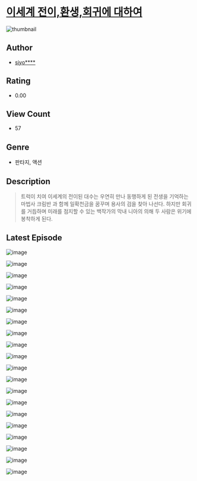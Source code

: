 # [이세계 전이,환생,회귀에 대하여](https://comic.naver.com/bestChallenge/list?titleId=810524)
![thumbnail](https://image-comic.pstatic.net/user_contents_data/challenge_comic/2023/05/23/upload_7364568680886722872_480x623.jpeg)

## Author
- [siyo****](https://comic.naver.com/artistTitle?id=366949)

## Rating
- 0.00

## View Count
- 57

## Genre
- 판타지, 액션

## Description
> 트럭이 치여 이세계의 전이된 대수는 우연히 만나 동행하게 된 전생을 기억하는 마법사 크림반 과 함께 일확천금을 꿈꾸며 용사의 검을 찾아 나선다. 하지만 회귀를 거듭하며 미래를 점지할 수 있는 백작가의 막내 니아의 의해 두 사람은 위기에 봉착하게 된다.


## Latest Episode
![image](https://image-comic.pstatic.net/user_contents_data/challenge_comic/2023/05/23/366949/upload_7148111146702496308.jpeg)

![image](https://image-comic.pstatic.net/user_contents_data/challenge_comic/2023/05/23/366949/upload_7161908003395089510.jpeg)

![image](https://image-comic.pstatic.net/user_contents_data/challenge_comic/2023/05/23/366949/upload_3618467693800207714.jpeg)

![image](https://image-comic.pstatic.net/user_contents_data/challenge_comic/2023/05/23/366949/upload_7147320602928767282.jpeg)

![image](https://image-comic.pstatic.net/user_contents_data/challenge_comic/2023/05/23/366949/upload_7003434288542922289.jpeg)

![image](https://image-comic.pstatic.net/user_contents_data/challenge_comic/2023/05/23/366949/upload_3846412960623047220.jpeg)

![image](https://image-comic.pstatic.net/user_contents_data/challenge_comic/2023/05/23/366949/upload_3762249945440150372.jpeg)

![image](https://image-comic.pstatic.net/user_contents_data/challenge_comic/2023/05/23/366949/upload_3474074359397626680.jpeg)

![image](https://image-comic.pstatic.net/user_contents_data/challenge_comic/2023/05/23/366949/upload_4049914969997195320.jpeg)

![image](https://image-comic.pstatic.net/user_contents_data/challenge_comic/2023/05/23/366949/upload_7018352484602622565.jpeg)

![image](https://image-comic.pstatic.net/user_contents_data/challenge_comic/2023/05/23/366949/upload_3919875923039838516.jpeg)

![image](https://image-comic.pstatic.net/user_contents_data/challenge_comic/2023/05/23/366949/upload_3544445478742877495.jpeg)

![image](https://image-comic.pstatic.net/user_contents_data/challenge_comic/2023/05/23/366949/upload_7292797165979710259.jpeg)

![image](https://image-comic.pstatic.net/user_contents_data/challenge_comic/2023/05/23/366949/upload_7305231354016708913.jpeg)

![image](https://image-comic.pstatic.net/user_contents_data/challenge_comic/2023/05/23/366949/upload_7018074084134248758.jpeg)

![image](https://image-comic.pstatic.net/user_contents_data/challenge_comic/2023/05/23/366949/upload_4122820296878208048.jpeg)

![image](https://image-comic.pstatic.net/user_contents_data/challenge_comic/2023/05/23/366949/upload_3846971491071963190.jpeg)

![image](https://image-comic.pstatic.net/user_contents_data/challenge_comic/2023/05/23/366949/upload_7365468305558615908.jpeg)

![image](https://image-comic.pstatic.net/user_contents_data/challenge_comic/2023/05/23/366949/upload_7148167406465266740.jpeg)

![image](https://image-comic.pstatic.net/user_contents_data/challenge_comic/2023/05/23/366949/upload_3976732576369173813.jpeg)
